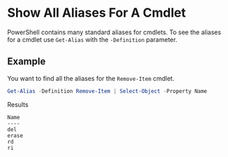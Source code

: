 # Show All Aliases For A Cmdlet

PowerShell contains many standard aliases for cmdlets.
To see the aliases for a cmdlet use `Get-Alias` with the `-Definition` parameter.

## Example

You want to find all the aliases for the `Remove-Item` cmdlet.

```powershell
Get-Alias -Definition Remove-Item | Select-Object -Property Name
````

Results

```text
Name
----
del
erase
rd
ri
```